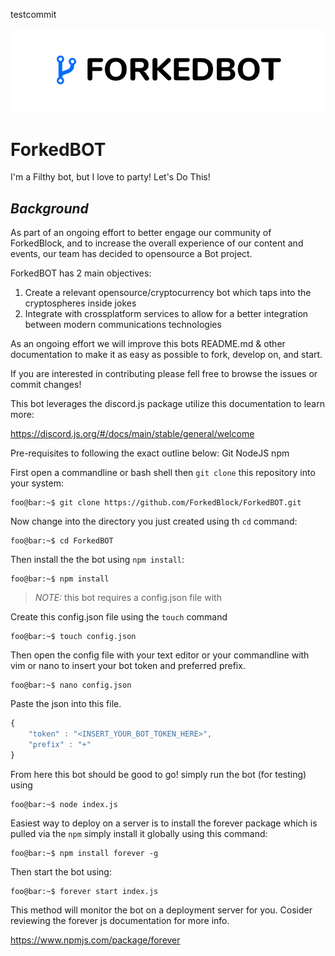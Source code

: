 
testcommit

![alt text](https://github.com/ForkedBlock/ForkedBOT/blob/master/img/forkebotlogo.png "ForkedBOT logo")

# ForkedBOT
I'm a Filthy bot, but I love to party! Let's Do This!


## *Background*

As part of an ongoing effort to better engage our community of ForkedBlock, and to increase the overall experience of our content and events, our team has decided to opensource a Bot project.

ForkedBOT has 2 main objectives:

1. Create a relevant opensource/cryptocurrency bot which taps into the cryptospheres inside jokes
2. Integrate with crossplatform services to allow for a better integration between modern communications technologies

As an ongoing effort we will improve this bots README.md & other documentation to make it as easy as possible to fork, develop on, and start.

If you are interested in contributing please fell free to browse the issues or commit changes! 

This bot leverages the discord.js package utilize this documentation to learn more:

https://discord.js.org/#/docs/main/stable/general/welcome

Pre-requisites to following the exact outline below:
Git
NodeJS
npm 

First open a commandline or bash shell then `git clone` this repository into your system:

```console
foo@bar:~$ git clone https://github.com/ForkedBlock/ForkedBOT.git
```

Now change into the directory you just created using th `cd` command:

```console
foo@bar:~$ cd ForkedBOT
```

Then install the the bot using `npm install`:

```console
foo@bar:~$ npm install
```

> *NOTE:* this bot requires a config.json file with

Create this config.json file using the `touch` command 

```console
foo@bar:~$ touch config.json
```
Then open the config file with your text editor or your commandline with vim or nano to insert your bot token and preferred prefix.

```console
foo@bar:~$ nano config.json
```
Paste the json into this file.

```javascript
{
    "token" : "<INSERT_YOUR_BOT_TOKEN_HERE>",
    "prefix" : "+"
}
```

From here this bot should be good to go! simply run the bot (for testing) using

```console
foo@bar:~$ node index.js
```

Easiest way to deploy on a server is to install the forever package which is pulled via the `npm` simply install it globally using this command:

```console
foo@bar:~$ npm install forever -g
```

Then start the bot using:

```console
foo@bar:~$ forever start index.js
```
This method will monitor the bot on a deployment server for you. Cosider reviewing the forever js documentation for more info.

https://www.npmjs.com/package/forever
